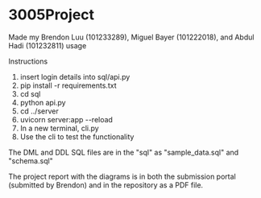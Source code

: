 # 3005Project
Made my Brendon Luu (101233289), Miguel Bayer (101222018), and Abdul Hadi (101232811)
usage

Instructions
1. insert login details into sql/api.py
2. pip install -r requirements.txt
3. cd sql
4. python api.py
5. cd ../server
6. uvicorn server:app --reload
7. In a new terminal, cli.py
8. Use the cli to test the functionality

The DML and DDL SQL files are in the "sql" as "sample_data.sql" and "schema.sql"

The project report with the diagrams is in both the submission portal (submitted by Brendon) and in the repository as a PDF file.
